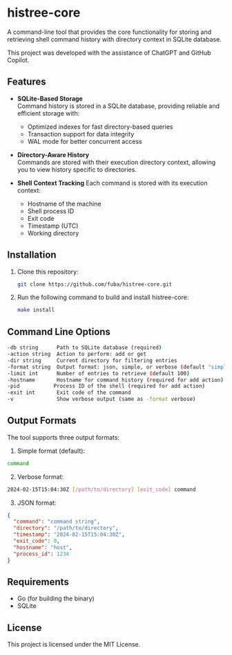 # histree-core

A command-line tool that provides the core functionality for storing and retrieving shell command history with directory context in SQLite database.

This project was developed with the assistance of ChatGPT and GitHub Copilot.

## Features

- **SQLite-Based Storage**  
  Command history is stored in a SQLite database, providing reliable and efficient storage with:
  - Optimized indexes for fast directory-based queries
  - Transaction support for data integrity
  - WAL mode for better concurrent access

- **Directory-Aware History**  
  Commands are stored with their execution directory context, allowing you to view history specific to directories.

- **Shell Context Tracking**
  Each command is stored with its execution context:
  - Hostname of the machine
  - Shell process ID
  - Exit code
  - Timestamp (UTC)
  - Working directory

## Installation

1. Clone this repository:
    ```sh
    git clone https://github.com/fuba/histree-core.git
    ```

2. Run the following command to build and install histree-core:
    ```sh
    make install
    ```

## Command Line Options

```sh
-db string      Path to SQLite database (required)
-action string  Action to perform: add or get
-dir string     Current directory for filtering entries
-format string  Output format: json, simple, or verbose (default "simple")
-limit int      Number of entries to retrieve (default 100)
-hostname       Hostname for command history (required for add action)
-pid           Process ID of the shell (required for add action)
-exit int       Exit code of the command
-v              Show verbose output (same as -format verbose)
```

## Output Formats

The tool supports three output formats:

1. Simple format (default):
```sh
command
```

2. Verbose format:
```sh
2024-02-15T15:04:30Z [/path/to/directory] [exit_code] command
```

3. JSON format:
```json
{
  "command": "command string",
  "directory": "/path/to/directory",
  "timestamp": "2024-02-15T15:04:30Z",
  "exit_code": 0,
  "hostname": "host",
  "process_id": 1234
}
```

## Requirements

- Go (for building the binary)
- SQLite

## License

This project is licensed under the MIT License.
